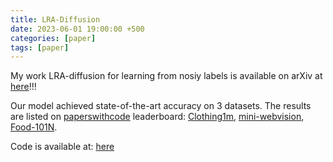 ```yaml
---
title: LRA-Diffusion
date: 2023-06-01 19:00:00 +500
categories: [paper]
tags: [paper]
---
```

My work LRA-diffusion for learning from nosiy labels is available on arXiv at [here](https://arxiv.org/abs/2305.19518)!!! <br />

Our model achieved state-of-the-art accuracy on 3 datasets. The results are listed on [paperswithcode](https://paperswithcode.com) leaderboard: [Clothing1m](https://paperswithcode.com/sota/image-classification-on-clothing1m), [mini-webvision](https://paperswithcode.com/sota/image-classification-on-mini-webvision-1-0), [Food-101N](https://paperswithcode.com/sota/image-classification-on-food-101n-1).

Code is available at: [here](https://github.com/puar-playground/LRA-diffusion)




